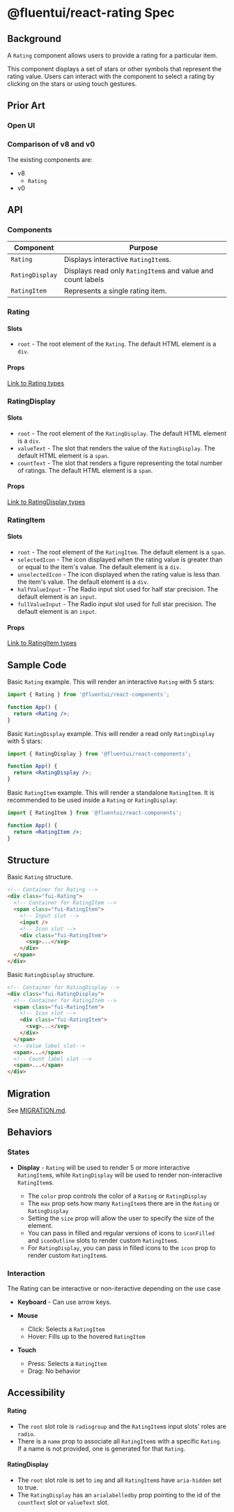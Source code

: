 # @fluentui/react-rating Spec

## Background

A `Rating` component allows users to provide a rating for a particular item.

This component displays a set of stars or other symbols that represent the rating value. Users can interact with the component to select a rating by clicking on the stars or using touch gestures.

## Prior Art

### Open UI

### Comparison of v8 and v0

The existing components are:

- v8
  - `Rating`
- v0

## API

### Components

| Component       | Purpose                                                     |
| --------------- | ----------------------------------------------------------- |
| `Rating`        | Displays interactive `RatingItem`s.                         |
| `RatingDisplay` | Displays read only `RatingItem`s and value and count labels |
| `RatingItem`    | Represents a single rating item.                            |

### Rating

#### Slots

- `root` - The root element of the `Rating`. The default HTML element is a `div`.

#### Props

[Link to Rating types](https://github.com/microsoft/fluentui/blob/master/packages/react-components/react-rating-preview/src/components/Rating/Rating.types.ts)

### RatingDisplay

#### Slots

- `root` - The root element of the `RatingDisplay`. The default HTML element is a `div`.
- `valueText` - The slot that renders the value of the `RatingDisplay`. The default HTML element is a `span`.
- `countText` - The slot that renders a figure representing the total number of ratings. The default HTML element is a `span`.

#### Props

[Link to RatingDisplay types](https://github.com/microsoft/fluentui/blob/master/packages/react-components/react-rating-preview/src/components/RatingDisplay/RatingDisplay.types.ts)

### RatingItem

#### Slots

- `root` - The root element of the `RatingItem`. The default element is a `span`.
- `selectedIcon` - The icon displayed when the rating value is greater than or equal to the item's value. The default element is a `div`.
- `unselectedIcon` - The icon displayed when the rating value is less than the item's value. The default element is a `div`.
- `halfValueInput` - The Radio input slot used for half star precision. The default element is an `input`.
- `fullValueInput` - The Radio input slot used for full star precision. The default element is an `input`.

#### Props

[Link to RatingItem types](https://github.com/microsoft/fluentui/blob/master/packages/react-components/react-rating-preview/src/components/RatingItem/RatingItem.types.ts)

## Sample Code

Basic `Rating` example. This will render an interactive `Rating` with 5 stars:

```jsx
import { Rating } from '@fluentui/react-components';

function App() {
  return <Rating />;
}
```

Basic `RatingDisplay` example. This will render a read only `RatingDisplay` with 5 stars:

```jsx
import { RatingDisplay } from '@fluentui/react-components';

function App() {
  return <RatingDisplay />;
}
```

Basic `RatingItem` example. This will render a standalone `RatingItem`. It is recommended to be used inside a `Rating` or `RatingDisplay`:

```jsx
import { RatingItem } from '@fluentui/react-components';

function App() {
  return <RatingItem />;
}
```

## Structure

Basic `Rating` structure.

```html
<!-- Container for Rating -->
<div class="fui-Rating">
  <!-- Container for RatingItem -->
  <span class="fui-RatingItem">
    <!-- Input slot -->
    <input />
    <!-- Icon slot -->
    <div class="fui-RatingItem">
      <svg>...</svg>
    </div>
  </span>
</div>
```

Basic `RatingDisplay` structure.

```html
<!-- Container for RatingDisplay -->
<div class="fui-RatingDisplay">
  <!-- Container for RatingItem -->
  <span class="fui-RatingItem">
    <!-- Icon slot -->
    <div class="fui-RatingItem">
      <svg>...</svg>
    </div>
  </span>
  <!--Value label slot-->
  <span>...</span>
  <!-- Count label slot -->
  <span>...</span>
</div>
```

## Migration

See [MIGRATION.md](./MIGRATION.md).

## Behaviors

### States

- **Display** - `Rating` will be used to render 5 or more interactive `RatingItem`s, while `RatingDisplay` will be used to render non-interactive `RatingItem`s.

  - The `color` prop controls the color of a `Rating` or `RatingDisplay`
  - The `max` prop sets how many `RatingItem`s there are in the `Rating` or `RatingDisplay`
  - Setting the `size` prop will allow the user to specify the size of the element.
  - You can pass in filled and regular versions of icons to `iconFilled` and `iconOutline` slots to render custom `RatingItem`s.
  - For `RatingDisplay`, you can pass in filled icons to the `icon` prop to render custom `RatingItem`s.

### Interaction

The Rating can be interactive or non-iteractive depending on the use case

- **Keyboard** - Can use arrow keys.
- **Mouse**

  - Click: Selects a `RatingItem`
  - Hover: Fills up to the hovered `RatingItem`

- **Touch**
  - Press: Selects a `RatingItem`
  - Drag: No behavior

## Accessibility

#### Rating

- The `root` slot role is `radiogroup` and the `RatingItem`s input slots' roles are `radio`.
- There is a `name` prop to associate all `RatingItem`s with a specific `Rating`. If a name is not provided, one is generated for that `Rating`.

#### RatingDisplay

- The `root` slot role is set to `img` and all `RatingItem`s have `aria-hidden` set to true.
- The `RatingDisplay` has an `arialabelledby` prop pointing to the id of the `countText` slot or `valueText` slot.

